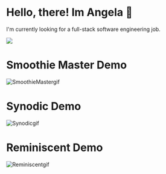  # Hello, there! Im Angela 👋
 I'm currently looking for a full-stack software engineering job. 
 
 <img align="center" src="https://github-readme-stats.vercel.app/api?username=angpace&show_icons=true&theme=tokyonight"/>
 

# Smoothie Master Demo
![SmoothieMastergif](https://user-images.githubusercontent.com/108838753/205720071-bd3f911a-a2b7-434b-b801-eaac35058ba5.gif)

# Synodic Demo
![Synodicgif](https://user-images.githubusercontent.com/108838753/205720234-56b4b2f0-3c1c-4c09-943b-df5d38e2d75a.gif)

# Reminiscent Demo

![Reminiscentgif](https://user-images.githubusercontent.com/108838753/205720363-cab36e7d-c6ae-485a-af6b-a6061ba2e08c.gif)
